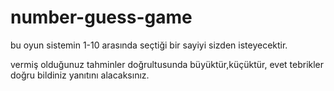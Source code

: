 # number-guess-game

bu oyun sistemin 1-10 arasında seçtiği bir sayiyi sizden isteyecektir.

vermiş olduğunuz tahminler doğrultusunda büyüktür,küçüktür, evet tebrikler doğru bildiniz yanıtını alacaksınız.
